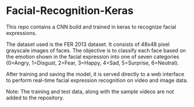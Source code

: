 # Facial-Recognition-Keras

This repo contains a CNN build and trained in keras to recognize facial expressions.

The dataset used is the FER 2013 dataset. It consists of 48x48 pixel grayscale images of faces. The objective is to classify each face based on the emotion shown in the facial expression into one of seven categories (0=Angry, 1=Disgust, 2=Fear, 3=Happy, 4=Sad, 5=Surprise, 6=Neutral).

After training and saving the model, it is served directly to a web interface to perform real-time facial expression recognition on video and image data.

Note: The training and test data, along with the sample videos are not added to the repository.